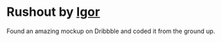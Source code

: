 # Rushout by [Igor](https://dribbble.com/shots/2731832-Rushout-sign-in)

Found an amazing mockup on Dribbble and coded it from the ground up.
